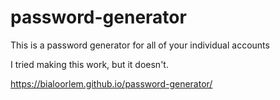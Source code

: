 # password-generator
This is a password generator for all of your individual accounts

I tried making this work, but it doesn't.

https://bialoorlem.github.io/password-generator/

